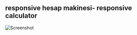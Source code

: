 ## responsive hesap makinesi- responsive calculator

![Screenshot](https://user-images.githubusercontent.com/98260376/230852894-ac80fc05-4931-4ae7-9420-71bd472acba5.png)
